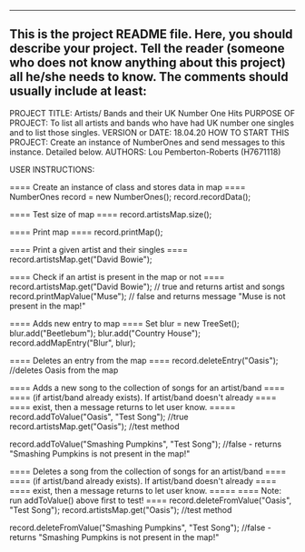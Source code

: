 ------------------------------------------------------------------------
This is the project README file. Here, you should describe your project.
Tell the reader (someone who does not know anything about this project)
all he/she needs to know. The comments should usually include at least:
------------------------------------------------------------------------

PROJECT TITLE: Artists/ Bands and their UK Number One Hits
PURPOSE OF PROJECT: To list all artists and bands who have had UK number one singles
and to list those singles.
VERSION or DATE: 18.04.20
HOW TO START THIS PROJECT: Create an instance of NumberOnes and send messages to this instance. Detailed below.
AUTHORS: Lou Pemberton-Roberts (H7671118)

USER INSTRUCTIONS:

==== Create an instance of class and stores data in map ====
NumberOnes record = new NumberOnes();
record.recordData();

==== Test size of map ====
record.artistsMap.size();

==== Print map ====
record.printMap();

==== Print a given artist and their singles ====
record.artistsMap.get("David Bowie");

==== Check if an artist is present in the map or not ====
record.artistsMap.get("David Bowie"); // true and returns artist and songs
record.printMapValue("Muse"); // false and returns message "Muse is not present in the map!"

==== Adds new entry to map ====
Set<String> blur = new TreeSet<String>();
      blur.add("Beetlebum");
      blur.add("Country House");
record.addMapEntry("Blur", blur);

==== Deletes an entry from the map ====
record.deleteEntry("Oasis"); //deletes Oasis from the map

==== Adds a new song to the collection of songs for an artist/band ====
==== (if artist/band already exists). If artist/band doesn't already ====
==== exist, then a message returns to let user know. =====
record.addToValue("Oasis", "Test Song"); //true
record.artistsMap.get("Oasis"); //test method

record.addToValue("Smashing Pumpkins", "Test Song"); //false - returns "Smashing Pumpkins is 
not present in the map!"

==== Deletes a song from the collection of songs for an artist/band ====
==== (if artist/band already exists). If artist/band doesn't already ====
==== exist, then a message returns to let user know. =====
==== Note: run addToValue() above first to test! ====
record.deleteFromValue("Oasis", "Test Song");
record.artistsMap.get("Oasis"); //test method

record.deleteFromValue("Smashing Pumpkins", "Test Song"); //false - returns "Smashing Pumpkins is 
not present in the map!"